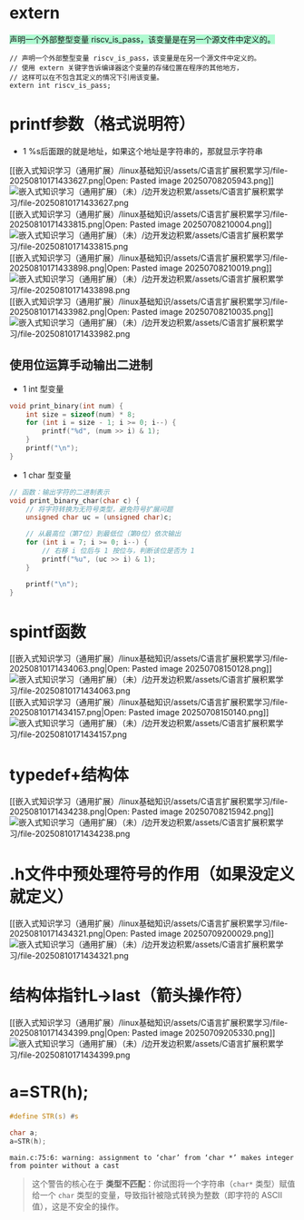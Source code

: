 # extern 

<span style="background:#affad1">声明一个外部整型变量 riscv_is_pass，该变量是在另一个源文件中定义的。</span>
```
// 声明一个外部整型变量 riscv_is_pass，该变量是在另一个源文件中定义的。
// 使用 extern 关键字告诉编译器这个变量的存储位置在程序的其他地方，
// 这样可以在不包含其定义的情况下引用该变量。
extern int riscv_is_pass;
```



# printf参数（格式说明符）

- 1 %s后面跟的就是地址，如果这个地址是字符串的，那就显示字符串

[[嵌入式知识学习（通用扩展）/linux基础知识/assets/C语言扩展积累学习/file-20250810171433627.png|Open: Pasted image 20250708205943.png]]
![嵌入式知识学习（通用扩展）（未）/边开发边积累/assets/C语言扩展积累学习/file-20250810171433627.png](嵌入式知识学习（通用扩展）/linux基础知识/assets/C语言扩展积累学习/file-20250810171433627.png)
[[嵌入式知识学习（通用扩展）/linux基础知识/assets/C语言扩展积累学习/file-20250810171433815.png|Open: Pasted image 20250708210004.png]]
![嵌入式知识学习（通用扩展）（未）/边开发边积累/assets/C语言扩展积累学习/file-20250810171433815.png](嵌入式知识学习（通用扩展）/linux基础知识/assets/C语言扩展积累学习/file-20250810171433815.png)
[[嵌入式知识学习（通用扩展）/linux基础知识/assets/C语言扩展积累学习/file-20250810171433898.png|Open: Pasted image 20250708210019.png]]
![嵌入式知识学习（通用扩展）（未）/边开发边积累/assets/C语言扩展积累学习/file-20250810171433898.png](嵌入式知识学习（通用扩展）/linux基础知识/assets/C语言扩展积累学习/file-20250810171433898.png)
[[嵌入式知识学习（通用扩展）/linux基础知识/assets/C语言扩展积累学习/file-20250810171433982.png|Open: Pasted image 20250708210035.png]]
![嵌入式知识学习（通用扩展）（未）/边开发边积累/assets/C语言扩展积累学习/file-20250810171433982.png](嵌入式知识学习（通用扩展）/linux基础知识/assets/C语言扩展积累学习/file-20250810171433982.png)

## 使用位运算手动输出二进制
- 1 int   型变量
```c
void print_binary(int num) {
    int size = sizeof(num) * 8;
    for (int i = size - 1; i >= 0; i--) {
        printf("%d", (num >> i) & 1);
    }
    printf("\n");
}
```

- 1 char   型变量
```c
// 函数：输出字符的二进制表示
void print_binary_char(char c) {
    // 将字符转换为无符号类型，避免符号扩展问题
    unsigned char uc = (unsigned char)c;

    // 从最高位（第7位）到最低位（第0位）依次输出
    for (int i = 7; i >= 0; i--) {
        // 右移 i 位后与 1 按位与，判断该位是否为 1
        printf("%u", (uc >> i) & 1);
    }

    printf("\n");
}
```





# spintf函数
[[嵌入式知识学习（通用扩展）/linux基础知识/assets/C语言扩展积累学习/file-20250810171434063.png|Open: Pasted image 20250708150128.png]]
![嵌入式知识学习（通用扩展）（未）/边开发边积累/assets/C语言扩展积累学习/file-20250810171434063.png](嵌入式知识学习（通用扩展）/linux基础知识/assets/C语言扩展积累学习/file-20250810171434063.png)
[[嵌入式知识学习（通用扩展）/linux基础知识/assets/C语言扩展积累学习/file-20250810171434157.png|Open: Pasted image 20250708150140.png]]
![嵌入式知识学习（通用扩展）（未）/边开发边积累/assets/C语言扩展积累学习/file-20250810171434157.png](嵌入式知识学习（通用扩展）/linux基础知识/assets/C语言扩展积累学习/file-20250810171434157.png)


# typedef+结构体
[[嵌入式知识学习（通用扩展）/linux基础知识/assets/C语言扩展积累学习/file-20250810171434238.png|Open: Pasted image 20250708215942.png]]
![嵌入式知识学习（通用扩展）（未）/边开发边积累/assets/C语言扩展积累学习/file-20250810171434238.png](嵌入式知识学习（通用扩展）/linux基础知识/assets/C语言扩展积累学习/file-20250810171434238.png)


# .h文件中预处理符号的作用（如果没定义就定义）
[[嵌入式知识学习（通用扩展）/linux基础知识/assets/C语言扩展积累学习/file-20250810171434321.png|Open: Pasted image 20250709200029.png]]
![嵌入式知识学习（通用扩展）（未）/边开发边积累/assets/C语言扩展积累学习/file-20250810171434321.png](嵌入式知识学习（通用扩展）/linux基础知识/assets/C语言扩展积累学习/file-20250810171434321.png)


# 结构体指针L->last（箭头操作符）
[[嵌入式知识学习（通用扩展）/linux基础知识/assets/C语言扩展积累学习/file-20250810171434399.png|Open: Pasted image 20250709205330.png]]
![嵌入式知识学习（通用扩展）（未）/边开发边积累/assets/C语言扩展积累学习/file-20250810171434399.png](嵌入式知识学习（通用扩展）/linux基础知识/assets/C语言扩展积累学习/file-20250810171434399.png)


# a=STR(h);
```c
#define STR(s) #s

char a;
a=STR(h);

```


```
main.c:75:6: warning: assignment to ‘char’ from ‘char *’ makes integer from pointer without a cast
```

> 这个警告的核心在于 **类型不匹配**：你试图将一个字符串（`char*` 类型）赋值给一个 `char` 类型的变量，导致指针被隐式转换为整数（即字符的 ASCII 值），这是不安全的操作。



# 













